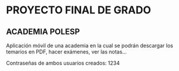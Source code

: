 # PROYECTO FINAL DE GRADO

## ACADEMIA POLESP

Aplicación móvil de una academia en la cual se podrán descargar los temarios en PDF, hacer exámenes, ver las notas...

Contraseñas de ambos usuarios creados: 1234